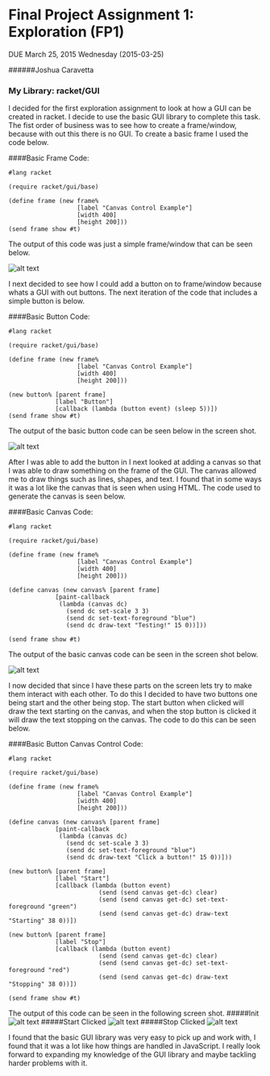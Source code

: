 # Final Project Assignment 1: Exploration (FP1) 
DUE March 25, 2015 Wednesday (2015-03-25)

######Joshua Caravetta

### My Library: racket/GUI

I decided for the first exploration assignment to look at how a GUI can be created in racket. I decide to use the basic GUI library to complete this task. The fist order of business was to see how to create a frame/window, because with out this there is no GUI. To create a basic frame I used the code below.

####Basic Frame Code:

```
#lang racket

(require racket/gui/base)

(define frame (new frame%
                   [label "Canvas Control Example"]
                   [width 400]
                   [height 200]))
(send frame show #t)
```

The output of this code was just a simple frame/window that can be seen below.

![alt text](https://github.com/Caravetta/FP1/blob/master/Framescreen.png "Window Screenshot")

I next decided to see how I could add a button on to frame/window because whats a GUI with out buttons. The next iteration of the code that includes a simple button is below.

####Basic Button Code:

```
#lang racket

(require racket/gui/base)

(define frame (new frame%
                   [label "Canvas Control Example"]
                   [width 400]
                   [height 200]))

(new button% [parent frame]
             [label "Button"]
             [callback (lambda (button event) (sleep 5))])
(send frame show #t)
```

The output of the basic button code can be seen below in the screen shot.

![alt text](https://github.com/Caravetta/FP1/blob/master/buttonscreen.png "Window Screenshot")

After I was able to add the button in I next looked at adding a canvas so that I was able to draw something on the frame of the GUI. The canvas allowed me to draw things such as lines, shapes, and text. I found that in some ways it was a lot like the canvas that is seen when using HTML. The code used to generate the canvas is seen below.

####Basic Canvas Code:

```
#lang racket

(require racket/gui/base)

(define frame (new frame%
                   [label "Canvas Control Example"]
                   [width 400]
                   [height 200]))

(define canvas (new canvas% [parent frame]
             [paint-callback
              (lambda (canvas dc)
                (send dc set-scale 3 3)
                (send dc set-text-foreground "blue")
                (send dc draw-text "Testing!" 15 0))]))

(send frame show #t)
```

The output of the basic canvas code can be seen in the screen shot below.

![alt text](https://github.com/Caravetta/FP1/blob/master/Canvasscreen.png "Window Screenshot")

I now decided that since I have these parts on the screen lets try to make them interact with each other. To do this I decided to have two buttons one being start and the other being stop. The start button when clicked will draw the text starting on the canvas, and when the stop button is clicked it will draw the text stopping on the canvas. The code to do this can be seen below.

####Basic Button Canvas Control Code:

```
#lang racket

(require racket/gui/base)

(define frame (new frame%
                   [label "Canvas Control Example"]
                   [width 400]
                   [height 200]))

(define canvas (new canvas% [parent frame]
             [paint-callback
              (lambda (canvas dc)
                (send dc set-scale 3 3)
                (send dc set-text-foreground "blue")
                (send dc draw-text "Click a button!" 15 0))]))

(new button% [parent frame]
             [label "Start"]
             [callback (lambda (button event) 
                         (send (send canvas get-dc) clear)
                         (send (send canvas get-dc) set-text-foreground "green")
                         (send (send canvas get-dc) draw-text "Starting" 38 0))])

(new button% [parent frame]
             [label "Stop"]
             [callback (lambda (button event) 
                         (send (send canvas get-dc) clear)
                         (send (send canvas get-dc) set-text-foreground "red")
                         (send (send canvas get-dc) draw-text "Stopping" 38 0))])

(send frame show #t)
```

The output of this code can be seen in the following screen shot.
#####Init
![alt text](https://github.com/Caravetta/FP1/blob/master/Buttoncanvas1.png "Window Screenshot")
#####Start Clicked
![alt text](https://github.com/Caravetta/FP1/blob/master/Buttoncanvas2.png "Window Screenshot")
#####Stop Clicked
![alt text](https://github.com/Caravetta/FP1/blob/master/Buttoncanvas3.png "Window Screenshot")

I found that the basic GUI library was very easy to pick up and work with, I found that it was a lot like how things are handled in JavaScript. I really look forward to expanding my knowledge of the GUI library and maybe tackling harder problems with it.
